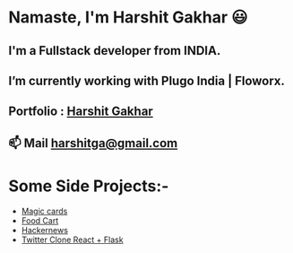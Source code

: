 # Namaste, I'm Harshit Gakhar :smiley: 

## I'm a Fullstack developer from INDIA.
## I’m currently working with Plugo India | Floworx.
## Portfolio : [Harshit Gakhar](https://harshit860.github.io/)
## 📫 Mail harshitga@gmail.com
<!--
# 📫 How to reach me:
- [Linkedin](https://www.linkedin.com/in/harshit-gakhar-7b3921144/)
- Email: harshitga@gmail.com 
___
-->

# Some Side Projects:-
  + [Magic cards](https://harshit860.github.io/Css-Magic-Cards/)
  + [Food Cart](https://foodquik.netlify.app/)
  + [Hackernews](https://hacekrnewsharshit.netlify.app/)
  + [Twitter Clone React + Flask](https://github.com/harshit860/Twitter-Replica)
<!--
# Articles:- 
 + [Importance of staying fit as a Developer](https://harshitga.medium.com/importance-of-staying-fit-as-a-programmer-or-in-long-sitting-jobs-a59bfdffff14)

**harshit860/harshit860** is a ✨ _special_ ✨ repository because its `README.md` (this file) appears on your GitHub profile.

Here are some ideas to get you started:

- 🔭 I’m currently working on ...
- 🌱 I’m currently learning ...
- 👯 I’m looking to collaborate on ...
- 🤔 I’m looking for help with ...
- 💬 Ask me about ...
- 📫 How to reach me: ...
- 😄 Pronouns: ...
- ⚡ Fun fact: ...
-->

